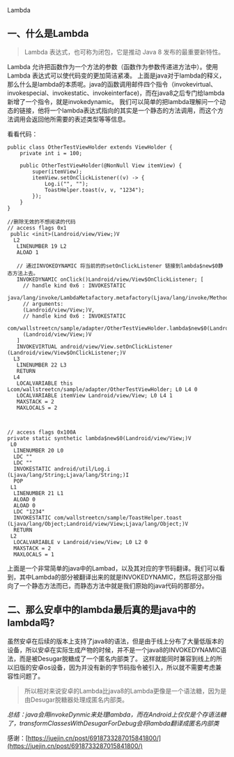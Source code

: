 Lambda

## 一、什么是Lambda
> Lambda 表达式，也可称为闭包，它是推动 Java 8 发布的最重要新特性。

Lambda 允许把函数作为一个方法的参数（函数作为参数传递进方法中）。使用 Lambda 表达式可以使代码变的更加简洁紧凑。
上面是java对于lambda的释义，那么什么是lambda的本质呢。java的函数调用邮件四个指令（invokevirtual、invokespecial、invokestatic、invokeinterface)，而在java8之后专门给lambda新增了一个指令，就是invokedynamic。
我们可以简单的把lambda理解问一个动态的链接，他将一个lambda表达式指向的其实是一个静态的方法调用，而这个方法调用会返回他所需要的表述类型等等信息。

看看代码：
```
public class OtherTestViewHolder extends ViewHolder {
    private int i = 100;

    public OtherTestViewHolder(@NonNull View itemView) {
        super(itemView);
        itemView.setOnClickListener((v) -> {
            Log.i("", "");
            ToastHelper.toast(v, v, "1234");
        });
    }
}

```

```
//删除无效的不想阅读的代码
// access flags 0x1
 public <init>(Landroid/view/View;)V
  L2
   LINENUMBER 19 L2
   ALOAD 1

   // 通过INVOKEDYNAMIC 将当前的的setOnClickListener 链接到lambda$new$0静态方法上去。
   INVOKEDYNAMIC onClick()Landroid/view/View$OnClickListener; [
     // handle kind 0x6 : INVOKESTATIC
     java/lang/invoke/LambdaMetafactory.metafactory(Ljava/lang/invoke/MethodHandles$Lookup;Ljava/lang/String;Ljava/lang/invoke/MethodType;Ljava/lang/invoke/MethodType;Ljava/lang/invoke/MethodHandle;Ljava/lang/invoke/MethodType;)Ljava/lang/invoke/CallSite;
     // arguments:
     (Landroid/view/View;)V, 
     // handle kind 0x6 : INVOKESTATIC
     com/wallstreetcn/sample/adapter/OtherTestViewHolder.lambda$new$0(Landroid/view/View;)V, 
     (Landroid/view/View;)V
   ]
   INVOKEVIRTUAL android/view/View.setOnClickListener (Landroid/view/View$OnClickListener;)V
  L3
   LINENUMBER 22 L3
   RETURN
  L4
   LOCALVARIABLE this Lcom/wallstreetcn/sample/adapter/OtherTestViewHolder; L0 L4 0
   LOCALVARIABLE itemView Landroid/view/View; L0 L4 1
   MAXSTACK = 2
   MAXLOCALS = 2


   
// access flags 0x100A
private static synthetic lambda$new$0(Landroid/view/View;)V
 L0
  LINENUMBER 20 L0
  LDC ""
  LDC ""
  INVOKESTATIC android/util/Log.i (Ljava/lang/String;Ljava/lang/String;)I
  POP
 L1
  LINENUMBER 21 L1
  ALOAD 0
  ALOAD 0
  LDC "1234"
  INVOKESTATIC com/wallstreetcn/sample/ToastHelper.toast (Ljava/lang/Object;Landroid/view/View;Ljava/lang/Object;)V
  RETURN
 L2
  LOCALVARIABLE v Landroid/view/View; L0 L2 0
  MAXSTACK = 2
  MAXLOCALS = 1

```
上面是一个非常简单的java中的Lambad，以及其对应的字节码翻译。我们可以看到，其中Lambda的部分被翻译出来的就是INVOKEDYNAMIC，然后将这部分指向了一个静态方法而已，而静态方法中就是我们原始的java代码的那部分。

## 二、那么安卓中的lambda最后真的是java中的lambda吗?
虽然安卓在后续的版本上支持了java8的语法，但是由于线上分布了大量低版本的设备，所以安卓在实际生成产物的时候，并不是一个java8的INVOKEDYNAMIC语法，而是被Desugar脱糖成了一个匿名内部类了。
这样就能同时兼容到线上的所以旧版的安卓os设备，因为并没有新的字节码指令被引入，所以就不需要考虑兼容性问题了。

> 所以相对来说安卓的Lambda比java8的Lambda更像是一个语法糖，因为是由Desugar脱糖器处理成匿名内部类。

*总结：java会用invokeDynmic来处理lambda，而在Android上仅仅是个存语法糖了，transformClassesWithDesugarForDebug会将lambda翻译成匿名内部类*

感谢：[https://juejin.cn/post/6918733287015841800/](https://juejin.cn/post/6918733287015841800/)

